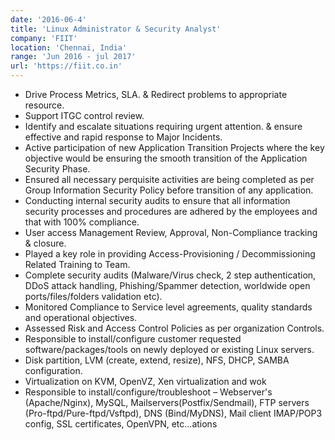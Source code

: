 ```yaml
---
date: '2016-06-4'
title: 'Linux Administrator & Security Analyst'
company: 'FIIT'
location: 'Chennai, India'
range: 'Jun 2016 - jul 2017'
url: 'https://fiit.co.in'
---
```


- Drive Process Metrics, SLA. & Redirect problems to appropriate resource.
- Support ITGC control review.
- Identify and escalate situations requiring urgent attention. & ensure effective and rapid response to Major Incidents.
- Active participation of new Application Transition Projects where the key objective would be ensuring the smooth transition of the Application Security Phase.
- Ensured all necessary perquisite activities are being completed as per Group Information Security Policy before transition of any application.
- Conducting internal security audits to ensure that all information security processes and procedures are adhered by the employees and that with 100% compliance.
- User access Management Review, Approval, Non-Compliance tracking & closure.
- Played a key role in providing Access-Provisioning / Decommissioning Related Training to Team.
- Complete security audits (Malware/Virus check, 2 step authentication, DDoS attack handling, Phishing/Spammer detection, worldwide open ports/files/folders validation etc).
- Monitored Compliance to Service level agreements, quality standards and operational objectives.
- Assessed Risk and Access Control Policies as per organization Controls.
- Responsible to install/configure customer requested software/packages/tools on newly deployed or existing Linux servers.
- Disk partition, LVM (create, extend, resize), NFS, DHCP, SAMBA configuration.
- Virtualization on KVM, OpenVZ, Xen virtualization and wok
- Responsible to install/configure/troubleshoot – Webserver's (Apache/Nginx), MySQL, Mailservers(Postfix/Sendmail), FTP servers (Pro-ftpd/Pure-ftpd/Vsftpd), DNS (Bind/MyDNS), Mail client IMAP/POP3 config, SSL certificates, OpenVPN, etc...ations
